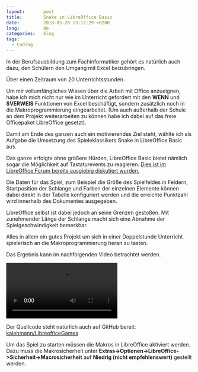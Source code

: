 ```yaml
---
layout:       post
title:        Snake in LibreOffice Basic
date:         2018-05-28 13:12:29 +0200
lang:         de
categories:   blog
tags:
  - Coding
---
```


In der Berufsausbildung zum Fachinformatiker gehört es natürlich auch dazu,
den Schülern den Umgang mit Excel beizubringen.

Über einen Zeitraum von 20 Unterrichtsstunden.

Um mir vollumfängliches Wissen über die Arbeit mit Office anzueignen, habe ich
mich nicht nur wie im Unterricht gefordert mit den **WENN** und **SVERWEIS**
Funktionen von Excel beschäftigt, sondern zusätzlich noch in die
Makroprogrammierung eingearbeitet.
(Um auch außerhalb der Schule an dem Projekt weiterarbeiten zu können habe ich
dabei auf das freie Officepaket LibreOffice gesetzt).

Damit am Ende des ganzen auch ein motivierendes Ziel steht, wählte ich als
Aufgabe die Umsetzung des Spieleklassikers Snake in LibreOffice Basic aus.

Das ganze erfolgte ohne größere Hürden, LibreOffice Basic bietet nämlich sogar
die Möglichkeit auf Tastaturevents zu reagieren.
[Dies ist im LibreOffice Forum bereits ausgiebig diskutiert wurden.](https://ask.libreoffice.org/en/question/77006/how-can-i-write-a-macro-to-assign-a-shortcut-to-another-macro/)

Die Daten für das Spiel, zum Beispiel die Größe des Spielfeldes in Feldern,
Startposition der Schlange und Farben der einzelnen Elemente können dabei
direkt in der Tabelle konfiguriert werden und die erreichte Punktzahl wird
innerhalb des Dokumentes ausgegeben.

LibreOffice selbst ist dabei jedoch an seine Grenzen gestoßen. Mit zunehmender
Länge der Schlange macht sich eine Abnahme der Spielgeschwindigkeit bemerkbar.

Alles in allem ein gutes Projekt um sich in einer Doppelstunde Unterricht
spielerisch an die Makroprogrammierung heran zu tasten.

Das Ergebnis kann im nachfolgenden Video betrachtet werden.

<video style="max-width: 480px" controls>
  <source src="https://raw.githubusercontent.com/kalehmann/LibreofficeGames/master/media/snake.mp4" type="video/mp4">
  Ihr Browser scheint den video-Tag leider nicht zu unterstützen.
</video>

Der Quellcode steht natürlich auch auf GitHub bereit:
[kalehmann/LibreofficeGames](https://github.com/kalehmann/LibreofficeGames)

Um das Spiel zu starten müssen die Makros in LibreOffice aktiviert werden. Dazu
muss die Makrosicherheit unter **Extras->Optionen->LibreOffice->Sicherheit->Macrosicherheit**
auf **Niedrig (nicht empfehlenswert)** gestellt werden.
